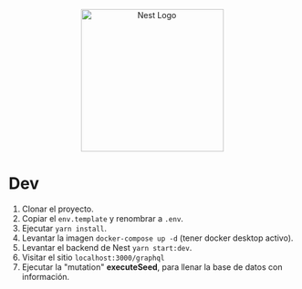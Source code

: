 <p align="center">
  <a href="http://nestjs.com/" target="blank"><img src="https://nestjs.com/img/logo-small.svg" width="250" alt="Nest Logo" /></a>
</p>

# Dev

1. Clonar el proyecto.
2. Copiar el `env.template` y renombrar a `.env`.
3. Ejecutar `yarn install`.
4. Levantar la imagen `docker-compose up -d` (tener docker desktop activo).
5. Levantar el backend de Nest `yarn start:dev`.
6. Visitar el sitio `localhost:3000/graphql`
7. Ejecutar la "mutation" __executeSeed__, para llenar la base de datos con información.
 

